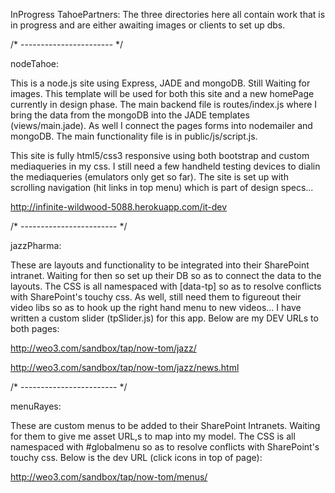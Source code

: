 InProgress TahoePartners:
The three directories here all contain work that is in progress and are either awaiting images or clients to set up dbs.

/* ----------------------- */

nodeTahoe:

This is a node.js site using Express, JADE and mongoDB.
Still Waiting for images. This template will be used for both this site and a new homePage currently in design phase.
The main backend file is routes/index.js where I bring the data from the mongoDB into the JADE templates (views/main.jade). As well I connect the pages forms into nodemailer and mongoDB. The main functionality file is in public/js/script.js.

This site is fully html5/css3 responsive using both bootstrap and custom mediaqueries in my css.
I still need a few handheld testing devices to dialin the mediaqueries (emulators only get so far).
The site is set up with scrolling navigation (hit links in top menu) which is part of design specs...

http://infinite-wildwood-5088.herokuapp.com/it-dev

/* ------------------------ */

jazzPharma: 

These are layouts and functionality to be integrated into their SharePoint intranet.
Waiting for then so set up their DB so as to connect the data to the layouts.
The CSS is all namespaced with [data-tp] so as to resolve conflicts with SharePoint's touchy css.
As well, still need them to figureout their video libs so as to hook up the right hand menu to new videos...
I have written a custom slider (tpSlider.js) for this app.
Below are my DEV URLs to both pages:

http://weo3.com/sandbox/tap/now-tom/jazz/

http://weo3.com/sandbox/tap/now-tom/jazz/news.html

/* ------------------------ */

menuRayes:

These are custom menus to be added to their SharePoint Intranets.
Waiting for them to give me asset URL,s to map into my model.
The CSS is all namespaced with #globalmenu so as to resolve conflicts with SharePoint's touchy css.
Below is the dev URL (click icons in top of page):

http://weo3.com/sandbox/tap/now-tom/menus/






